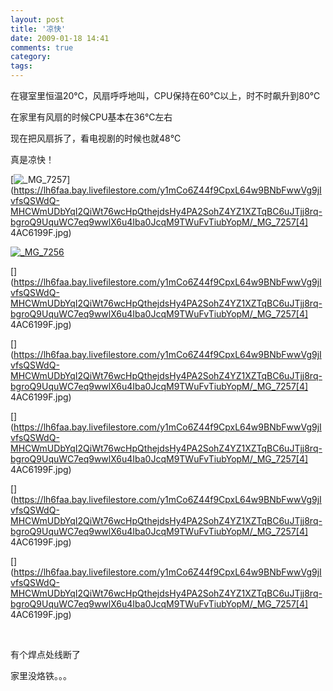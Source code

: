 ```yaml
---
layout: post
title: '凉快'
date: 2009-01-18 14:41
comments: true
category: 
tags:
---
```

    

在寝室里恒温20℃，风扇呼呼地叫，CPU保持在60℃以上，时不时飙升到80℃ 

在家里有风扇的时候CPU基本在36℃左右 

现在把风扇拆了，看电视剧的时候也就48℃ 

真是凉快！ 

[![_MG_7257](https://lh6faa.bay.livefilestore.com/y1mosOIrAYvhjgXlfdi2NroP0dp9GbL9RdazlD_evQL3H00G6uuwVXCBW9Q11Mo4oGzN0lFQy8XZw7in-FWnQ1baNdK7eeVH9H4_WjfZGpxURjXxNcG-_bRlY_T3QqIlifw24hCGu6QKY4/_MG_7257_thumb[2].jpg)](https://lh6faa.bay.livefilestore.com/y1mCo6Z44f9CpxL64w9BNbFwwVg9jIvfsQSWdQ-MHCWmUDbYqI2QiWt76wcHpQthejdsHy4PA2SohZ4YZ1XZTqBC6uJTjj8rq-bgroQ9UquWC7eq9wwlX6u4Iba0JcqM9TWuFvTiubYopM/_MG_7257[4] 4AC6199F.jpg)

[![_MG_7256](https://lh6faa.bay.livefilestore.com/y1m7rJBMMFsNDQCVKO5SkwG3xsuHgO3yvuRK3U3VTC3v5OBphERulsVCcQDFgAUjJyleLiJ5CLv4wAhZM5AlpquiW_kTKZcIkshPLvKQ4493F0y5Adwfpm1LG-GPQukF6zUPmrz7rQa-MM/_MG_7256_thumb[2].jpg)](https://lh6faa.bay.livefilestore.com/y1mhddCtw2PrPUvs87QLwPWR84BPoJ3hfGpAfhhiqr8EJdWD4ZYJkSuPEyDJpu0H_FUkBhMDFeF5IvwROgcFyvxSjkAxhTojyLKyeKy42-eyeEBEq95G-4UnPbm070a3PVhwrcpKBIJjyw/_MG_7256[6].jpg)   

[](https://lh6faa.bay.livefilestore.com/y1mCo6Z44f9CpxL64w9BNbFwwVg9jIvfsQSWdQ-MHCWmUDbYqI2QiWt76wcHpQthejdsHy4PA2SohZ4YZ1XZTqBC6uJTjj8rq-bgroQ9UquWC7eq9wwlX6u4Iba0JcqM9TWuFvTiubYopM/_MG_7257[4] 4AC6199F.jpg)  

[](https://lh6faa.bay.livefilestore.com/y1mCo6Z44f9CpxL64w9BNbFwwVg9jIvfsQSWdQ-MHCWmUDbYqI2QiWt76wcHpQthejdsHy4PA2SohZ4YZ1XZTqBC6uJTjj8rq-bgroQ9UquWC7eq9wwlX6u4Iba0JcqM9TWuFvTiubYopM/_MG_7257[4] 4AC6199F.jpg)  

[](https://lh6faa.bay.livefilestore.com/y1mCo6Z44f9CpxL64w9BNbFwwVg9jIvfsQSWdQ-MHCWmUDbYqI2QiWt76wcHpQthejdsHy4PA2SohZ4YZ1XZTqBC6uJTjj8rq-bgroQ9UquWC7eq9wwlX6u4Iba0JcqM9TWuFvTiubYopM/_MG_7257[4] 4AC6199F.jpg)  

[](https://lh6faa.bay.livefilestore.com/y1mCo6Z44f9CpxL64w9BNbFwwVg9jIvfsQSWdQ-MHCWmUDbYqI2QiWt76wcHpQthejdsHy4PA2SohZ4YZ1XZTqBC6uJTjj8rq-bgroQ9UquWC7eq9wwlX6u4Iba0JcqM9TWuFvTiubYopM/_MG_7257[4] 4AC6199F.jpg)  

[](https://lh6faa.bay.livefilestore.com/y1mCo6Z44f9CpxL64w9BNbFwwVg9jIvfsQSWdQ-MHCWmUDbYqI2QiWt76wcHpQthejdsHy4PA2SohZ4YZ1XZTqBC6uJTjj8rq-bgroQ9UquWC7eq9wwlX6u4Iba0JcqM9TWuFvTiubYopM/_MG_7257[4] 4AC6199F.jpg)  

  

有个焊点处线断了 

家里没烙铁。。。  
